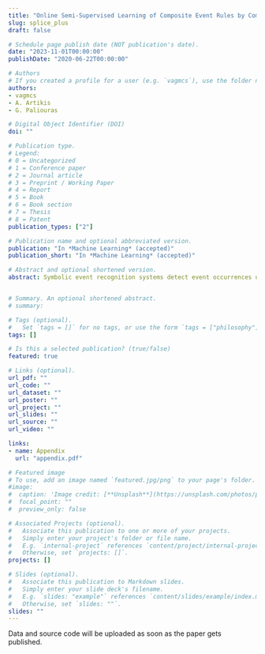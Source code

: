 ```yaml
---
title: "Online Semi-Supervised Learning of Composite Event Rules by Combining Structure and Mass-Based Predicate Similarity"
slug: splice_plus
draft: false

# Schedule page publish date (NOT publication's date).
date: "2023-11-01T00:00:00"
publishDate: "2020-06-22T00:00:00"

# Authors
# If you created a profile for a user (e.g. `vagmcs`), use the folder name instead, and should be replaced by their full name and linked to their profile.
authors:
- vagmcs
- A. Artikis
- G. Paliouras

# Digital Object Identifier (DOI)
doi: ""

# Publication type.
# Legend:
# 0 = Uncategorized
# 1 = Conference paper
# 2 = Journal article
# 3 = Preprint / Working Paper
# 4 = Report
# 5 = Book
# 6 = Book section
# 7 = Thesis
# 8 = Patent
publication_types: ["2"]

# Publication name and optional abbreviated version.
publication: "In *Machine Learning* (accepted)"
publication_short: "In *Machine Learning* (accepted)"

# Abstract and optional shortened version.
abstract: Symbolic event recognition systems detect event occurrences using first-order logic rules. Although existing online structure learning approaches ease the discovery of such rules in noisy data streams, they assume the existence of fully labelled training data. SPLICE is a recent online graph-based approach that estimates the labels of unlabelled data and makes it possible to learn such rules from semi-supervised training sequences of logical interpretations. However, SPLICE labelling depends significantly on the metric used to compute the distances of unlabelled examples to their labelled counterparts. Moreover, there is no guarantee about the quality of the labelling found in the local graphs that are built as the data stream in. In this paper, we propose a new online learning method, which includes an enhanced hybrid measure that combines an optimised structural distance, and a data-driven one. The former is guided by feature selection targeted to kNN classification, while the latter is a mass-based dissimilarity. Additionally, the enhanced SPLICE method, improves the graph construction process, by storing a synopsis of the past, in order to achieve more informed labelling on the local graphs. We evaluate our approach by learning Event Calculus theories for the tasks of human activity recognition, maritime monitoring, and fleet management. The evaluation suggests that our approach outperforms its predecessor, in terms of inferring the missing labels and improving the predictive accuracy of the underlying structure learning system.


# Summary. An optional shortened abstract.
# summary:

# Tags (optional).
#   Set `tags = []` for no tags, or use the form `tags = ["philosophy"]`.
tags: []

# Is this a selected publication? (true/false)
featured: true

# Links (optional).
url_pdf: ""
url_code: ""
url_dataset: ""
url_poster: ""
url_project: ""
url_slides: ""
url_source: ""
url_video: ""

links:
- name: Appendix
  url: "appendix.pdf"

# Featured image
# To use, add an image named `featured.jpg/png` to your page's folder.
#image:
#  caption: 'Image credit: [**Unsplash**](https://unsplash.com/photos/pLCdAaMFLTE)'
#  focal_point: ""
#  preview_only: false

# Associated Projects (optional).
#   Associate this publication to one or more of your projects.
#   Simply enter your project's folder or file name.
#   E.g. `internal-project` references `content/project/internal-project/index.md`.
#   Otherwise, set `projects: []`.
projects: []

# Slides (optional).
#   Associate this publication to Markdown slides.
#   Simply enter your slide deck's filename.
#   E.g. `slides: "example"` references `content/slides/example/index.md`.
#   Otherwise, set `slides: ""`.
slides: ""
---
```


Data and source code will be uploaded as soon as the paper gets published.
